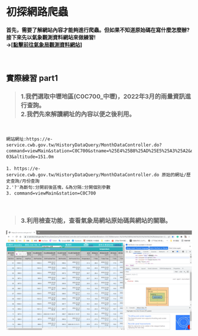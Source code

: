 # 初探網路爬蟲
#### 首先，需要了解網站內容才能夠進行爬蟲。但如果不知道原始碼在寫什麼怎麼辦?接下來先以氣象觀測資料網站來做練習! <br> ->[[點擊前往氣象局觀測資料網站]](https://e-service.cwb.gov.tw/HistoryDataQuery/index.jsp)

<p><br></p>

 ## 實際練習 part1
> ### 1.我們選取中壢地區(C0C700_中壢)，2022年3月的雨量資訊進行查詢。<br>2.我們先來解讀網址的內容以便之後利用。
> 
<p><br></p>

``` 
網站網址:https://e-service.cwb.gov.tw/HistoryDataQuery/MonthDataController.do?command=viewMain&station=C0C700&stname=%25E4%25B8%25AD%25E5%25A3%25A2&datepicker=2022-03&altitude=151.0m 

1. https://e-service.cwb.gov.tw/HistoryDataQuery/MonthDataController.do 原始的網址/歷史查詢/月份查詢
2.'?'為斷句:分開前後區塊，&為分隔:分開個別參數
3. command=viewMain&station=C0C700
```
<p><br></p>

> ### 3.利用檢查功能，查看氣象局網站原始碼與網站的關聯。
<p align="center"><img src="https://raw.githubusercontent.com/luoyan109/web-crawler/main/image/%E6%AA%A2%E6%9F%A5.PNG" width=750px></p>

